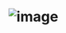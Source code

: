 # <p align="center"> ![image](https://github.com/user-attachments/assets/9d1cc291-e667-4ba6-976a-6b88f5a24776) </p>
